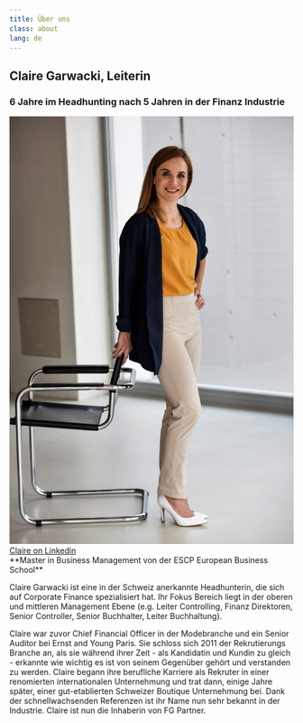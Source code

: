 ```yaml
---
title: Über uns
class: about
lang: de
---
```


## Claire Garwacki, Leiterin
### 6 Jahre im Headhunting nach 5 Jahren in der Finanz Industrie

<img src="/assets/img/claire_debout.jpg" class="portrait_about"/>

<a target="_blank" href="https://ch.linkedin.com/in/claire-garwacki-a9029125">
Claire on Linkedin</a><br>
**Master in Business Management von der ESCP European Business School**

Claire Garwacki ist eine in der Schweiz anerkannte Headhunterin, die sich auf Corporate Finance spezialisiert hat. Ihr Fokus Bereich liegt in der oberen und mittleren Management Ebene (e.g. Leiter Controlling, Finanz Direktoren, Senior Controller, Senior Buchhalter, Leiter Buchhaltung).

Claire war zuvor Chief Financial Officer in der Modebranche und ein Senior Auditor bei Ernst and Young Paris. Sie schloss sich 2011 der Rekrutierungs Branche an, als sie während ihrer Zeit - als Kandidatin und Kundin zu gleich - erkannte wie wichtig es ist von seinem Gegenüber gehört und verstanden zu werden. Claire begann ihre berufliche Karriere als Rekruter in einer renomierten internationalen Unternehmung und trat dann, einige Jahre später, einer gut-etablierten Schweizer Boutique Unternehmung bei. Dank der schnellwachsenden Referenzen ist ihr Name nun sehr bekannt in der Industrie. Claire ist nun die Inhaberin von FG Partner.
